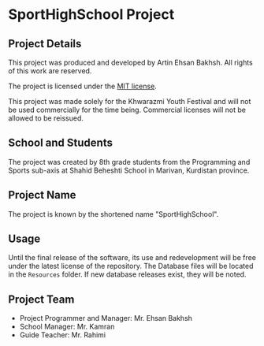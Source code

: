 # SportHighSchool Project

## Project Details

This project was produced and developed by Artin Ehsan Bakhsh. All rights of this work are reserved.

The project is licensed under the [MIT license](https://opensource.org/licenses/MIT).

This project was made solely for the Khwarazmi Youth Festival and will not be used commercially for the time being. Commercial licenses will not be allowed to be reissued.

## School and Students

The project was created by 8th grade students from the Programming and Sports sub-axis at Shahid Beheshti School in Marivan, Kurdistan province.

## Project Name

The project is known by the shortened name "SportHighSchool".

## Usage

Until the final release of the software, its use and redevelopment will be free under the latest license of the repository. The Database files will be located in the `Resources` folder. If new database releases exist, they will be noted.

## Project Team

- Project Programmer and Manager: Mr. Ehsan Bakhsh
- School Manager: Mr. Kamran
- Guide Teacher: Mr. Rahimi